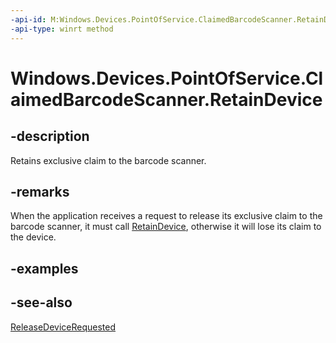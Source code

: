 ```yaml
---
-api-id: M:Windows.Devices.PointOfService.ClaimedBarcodeScanner.RetainDevice
-api-type: winrt method
---
```


<!-- Method syntax
public void RetainDevice()
-->

# Windows.Devices.PointOfService.ClaimedBarcodeScanner.RetainDevice

## -description
Retains exclusive claim to the barcode scanner.

## -remarks
When the application receives a request to release its exclusive claim to the barcode scanner, it must call [RetainDevice](claimedbarcodescanner_retaindevice.md), otherwise it will lose its claim to the device.

## -examples

## -see-also
[ReleaseDeviceRequested](claimedbarcodescanner_releasedevicerequested.md)